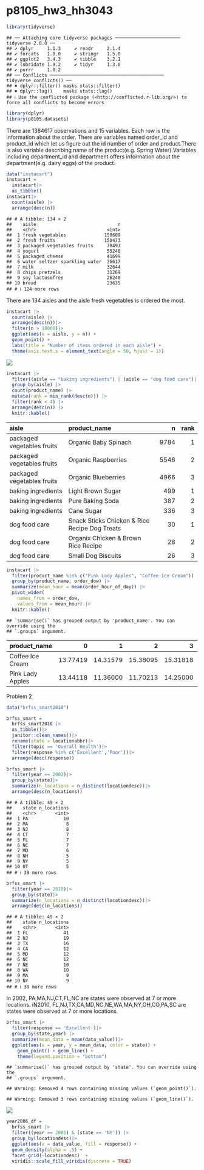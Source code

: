p8105_hw3_hh3043
================

``` r
library(tidyverse)
```

    ## ── Attaching core tidyverse packages ──────────────────────── tidyverse 2.0.0 ──
    ## ✔ dplyr     1.1.3     ✔ readr     2.1.4
    ## ✔ forcats   1.0.0     ✔ stringr   1.5.0
    ## ✔ ggplot2   3.4.3     ✔ tibble    3.2.1
    ## ✔ lubridate 1.9.2     ✔ tidyr     1.3.0
    ## ✔ purrr     1.0.2     
    ## ── Conflicts ────────────────────────────────────────── tidyverse_conflicts() ──
    ## ✖ dplyr::filter() masks stats::filter()
    ## ✖ dplyr::lag()    masks stats::lag()
    ## ℹ Use the conflicted package (<http://conflicted.r-lib.org/>) to force all conflicts to become errors

``` r
library(dplyr)
library(p8105.datasets)
```

There are 1384617 observations and 15 variables. Each row is the
information about the order. There are variables named order_id and
product_id which let us figure out the id number of order and
product.There is also variable describing name of the
product(e.g. Spring Water).Variables including department_id and
department offers information about the department(e.g. dairy eggs) of
the product.

``` r
data("instacart")
instacart =
  instacart|>
  as_tibble()
instacart|>
  count(aisle) |>
  arrange(desc(n))
```

    ## # A tibble: 134 × 2
    ##    aisle                              n
    ##    <chr>                          <int>
    ##  1 fresh vegetables              150609
    ##  2 fresh fruits                  150473
    ##  3 packaged vegetables fruits     78493
    ##  4 yogurt                         55240
    ##  5 packaged cheese                41699
    ##  6 water seltzer sparkling water  36617
    ##  7 milk                           32644
    ##  8 chips pretzels                 31269
    ##  9 soy lactosefree                26240
    ## 10 bread                          23635
    ## # ℹ 124 more rows

There are 134 aisles and the aisle fresh vegetables is ordered the most.

``` r
instacart |>
  count(aisle) |>
  arrange(desc(n))|>
  filter(n > 10000)|>
  ggplot(aes(x = aisle, y = n)) + 
  geom_point() +
  labs(title = "Number of items ordered in each aisle") +
  theme(axis.text.x = element_text(angle = 50, hjust = 1))
```

![](p8105_hw3_hh3043_files/figure-gfm/unnamed-chunk-3-1.png)<!-- -->

``` r
instacart |>
  filter((aisle == "baking ingredients") | (aisle == "dog food care")| (aisle == "packaged vegetables fruits")) |>
  group_by(aisle) |>
  count(product_name) |>
  mutate(rank = min_rank(desc(n))) |>
  filter(rank < 4) |>
  arrange(desc(n)) |>
  knitr::kable()
```

| aisle                      | product_name                                  |    n | rank |
|:---------------------------|:----------------------------------------------|-----:|-----:|
| packaged vegetables fruits | Organic Baby Spinach                          | 9784 |    1 |
| packaged vegetables fruits | Organic Raspberries                           | 5546 |    2 |
| packaged vegetables fruits | Organic Blueberries                           | 4966 |    3 |
| baking ingredients         | Light Brown Sugar                             |  499 |    1 |
| baking ingredients         | Pure Baking Soda                              |  387 |    2 |
| baking ingredients         | Cane Sugar                                    |  336 |    3 |
| dog food care              | Snack Sticks Chicken & Rice Recipe Dog Treats |   30 |    1 |
| dog food care              | Organix Chicken & Brown Rice Recipe           |   28 |    2 |
| dog food care              | Small Dog Biscuits                            |   26 |    3 |

``` r
instacart |>
  filter(product_name %in% c("Pink Lady Apples", "Coffee Ice Cream")) |>
  group_by(product_name, order_dow) |>
  summarize(mean_hour = mean(order_hour_of_day)) |>
  pivot_wider(
    names_from = order_dow,
    values_from = mean_hour) |>
  knitr::kable()
```

    ## `summarise()` has grouped output by 'product_name'. You can override using the
    ## `.groups` argument.

| product_name     |        0 |        1 |        2 |        3 |        4 |        5 |        6 |
|:-----------------|---------:|---------:|---------:|---------:|---------:|---------:|---------:|
| Coffee Ice Cream | 13.77419 | 14.31579 | 15.38095 | 15.31818 | 15.21739 | 12.26316 | 13.83333 |
| Pink Lady Apples | 13.44118 | 11.36000 | 11.70213 | 14.25000 | 11.55172 | 12.78431 | 11.93750 |

Problem 2

``` r
data("brfss_smart2010")

brfss_smart = 
  brfss_smart2010 |>
  as_tibble()|>
  janitor::clean_names()|>
  rename(state = locationabbr)|>
  filter(topic == 'Overall Health')|>
  filter(response %in% c('Excellent','Poor'))|>
  arrange(desc(response))
```

``` r
brfss_smart |>
  filter(year == 2002)|>
  group_by(state)|>
  summarize(n_locations = n_distinct(locationdesc))|>
  arrange(desc(n_locations))
```

    ## # A tibble: 49 × 2
    ##    state n_locations
    ##    <chr>       <int>
    ##  1 PA             10
    ##  2 MA              8
    ##  3 NJ              8
    ##  4 CT              7
    ##  5 FL              7
    ##  6 NC              7
    ##  7 MD              6
    ##  8 NH              5
    ##  9 NY              5
    ## 10 UT              5
    ## # ℹ 39 more rows

``` r
brfss_smart |>
  filter(year == 2010)|>
  group_by(state)|>
  summarize(n_locations = n_distinct(locationdesc))|>
  arrange(desc(n_locations))
```

    ## # A tibble: 49 × 2
    ##    state n_locations
    ##    <chr>       <int>
    ##  1 FL             41
    ##  2 NJ             19
    ##  3 TX             16
    ##  4 CA             12
    ##  5 MD             12
    ##  6 NC             12
    ##  7 NE             10
    ##  8 WA             10
    ##  9 MA              9
    ## 10 NY              9
    ## # ℹ 39 more rows

In 2002, PA,MA,NJ,CT,FL,NC are states were observed at 7 or more
locations. iN2010, FL,NJ,TX,CA,MD,NC,NE,WA,MA,NY,OH,CO,PA,SC are states
were observed at 7 or more locations.

``` r
brfss_smart |>
  filter(response == 'Excellent')|>
  group_by(state,year) |>
  summarize(mean_data = mean(data_value))|>
  ggplot(aes(x = year, y = mean_data, color = state)) + 
    geom_point() + geom_line() +
    theme(legend.position = "bottom")
```

    ## `summarise()` has grouped output by 'state'. You can override using the
    ## `.groups` argument.

    ## Warning: Removed 4 rows containing missing values (`geom_point()`).

    ## Warning: Removed 3 rows containing missing values (`geom_line()`).

![](p8105_hw3_hh3043_files/figure-gfm/unnamed-chunk-8-1.png)<!-- -->

``` r
year2006_df =
  brfss_smart |>
  filter((year == 2006) & (state == 'NY')) |>
  group_by(locationdesc)|>
  ggplot(aes(x = data_value, fill = response)) +
  geom_density(alpha = .5) + 
  facet_grid(~locationdesc)  + 
  viridis::scale_fill_viridis(discrete = TRUE)
```
